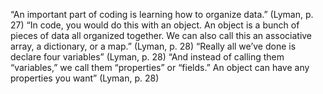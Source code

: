 “An important part of coding is learning how to organize data.” (Lyman, p. 27)
“In code, you would do this with an object. An object is a bunch of pieces of data all organized together. We can also call this an associative array, a dictionary, or a map.” (Lyman, p. 28)
“Really all we’ve done is declare four variables” (Lyman, p. 28)
“And instead of calling them “variables,” we call them “properties” or “fields.” An object can have any properties you want” (Lyman, p. 28)